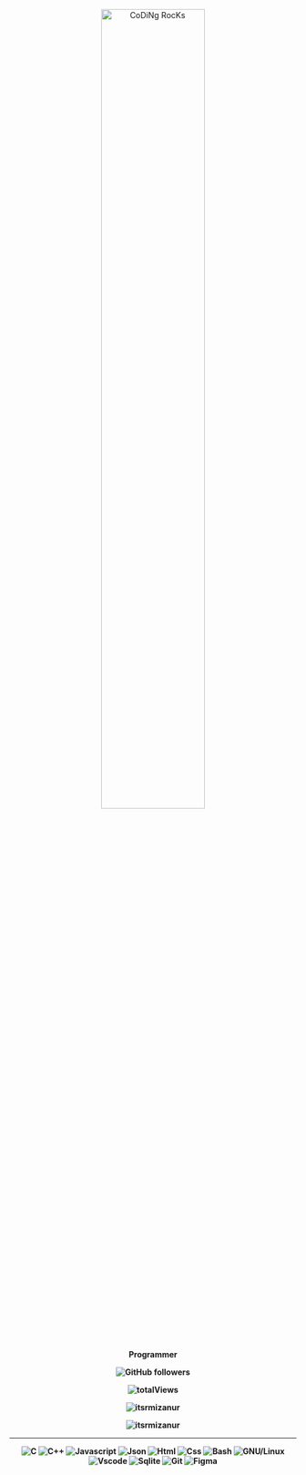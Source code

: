 <div align="center" width="50">

<img src="https://miro.medium.com/max/720/1*IRGHmiGsa16stedQvIaZfw.gif" href="https://github.com/sp-xd" alt="CoDiNg RocKs"  width="60%"/><br> 
  
<p><strong>Programmer

![GitHub followers](https://img.shields.io/github/followers/itsrmizanur?style=social) 

  <img src="https://komarev.com/ghpvc/?username=itsrmizanur&label=Profile%20views&color=0e75b6&style=for-the-badge&label=Views" alt="totalViews" />


</div>

<div align="center" style="margin-top: 10px">
  <p><img align="center" src="https://github-readme-stats.vercel.app/api/top-langs?username=itsrmizanur&show_icons=true&locale=en&layout=compact&theme=transparent" alt="itsrmizanur" /></p>
  
  <p><img align="center" src="https://github-readme-stats.vercel.app/api?username=itsrmizanur&show_icons=true&locale=en&layout=compact&theme=transparent" alt="itsrmizanur" /></p>
 </div>

<hr></hr>
<div align="center">

![C](https://img.shields.io/badge/C-00599C?style=flat&logo=c&logoColor=white)
![C++](https://img.shields.io/badge/C%2B%2B-00599C?style=flat&logo=c%2B%2B&logoColor=white)
![Javascript](https://img.shields.io/badge/JavaScript-323330?style=flat&logo=javascript&logoColor=F7DF1E)
![Json](https://img.shields.io/badge/json-5E5C5C?style=flat&logo=json&logoColor=white)
![Html](https://img.shields.io/badge/HTML5-E34F26?style=flat&logo=html5&logoColor=white)
![Css](https://img.shields.io/badge/CSS3-1572B6?style=flat&logo=css3&logoColor=white)
![Bash](https://img.shields.io/badge/GNU%20Bash-4EAA25?style=flat&logo=GNU%20Bash&logoColor=white)
![GNU/Linux](https://img.shields.io/badge/Linux-FCC624?style=flat&logo=linux&logoColor=black)
![Vscode](https://img.shields.io/badge/Visual_Studio_Code-0078D4?style=flat&logo=visual%20studio%20code&logoColor=white)
![Sqlite](https://img.shields.io/badge/SQLite-07405E?style=flat&logo=sqlite&logoColor=white)
![Git](https://img.shields.io/badge/GIT-E44C30?style=flat&logo=git&logoColor=white)
![Figma](https://img.shields.io/badge/Figma-F24E1E?style=flat&logo=figma&logoColor=white)

</div>


